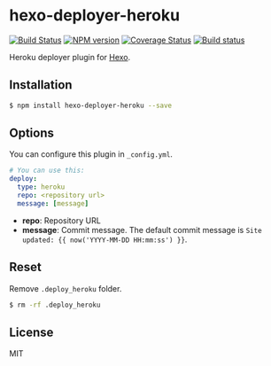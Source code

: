 # hexo-deployer-heroku

[![Build Status](https://travis-ci.org/hexojs/hexo-deployer-heroku.svg?branch=master)](https://travis-ci.org/hexojs/hexo-deployer-heroku)  [![NPM version](https://badge.fury.io/js/hexo-deployer-heroku.svg)](http://badge.fury.io/js/hexo-deployer-heroku) [![Coverage Status](https://coveralls.io/repos/hexojs/hexo-deployer-heroku/badge.svg)](https://coveralls.io/r/hexojs/hexo-deployer-heroku) [![Build status](https://ci.appveyor.com/api/projects/status/iepl4m8h1060p4nf/branch/master?svg=true)](https://ci.appveyor.com/project/tommy351/hexo-deployer-heroku/branch/master)

Heroku deployer plugin for [Hexo].

## Installation

``` bash
$ npm install hexo-deployer-heroku --save
```

## Options

You can configure this plugin in `_config.yml`.

``` yaml
# You can use this:
deploy:
  type: heroku
  repo: <repository url>
  message: [message]
```

- **repo**: Repository URL
- **message**: Commit message. The default commit message is `Site updated: {{ now('YYYY-MM-DD HH:mm:ss') }}`.

## Reset

Remove `.deploy_heroku` folder.

``` bash
$ rm -rf .deploy_heroku
```

## License

MIT

[Hexo]: http://hexo.io/